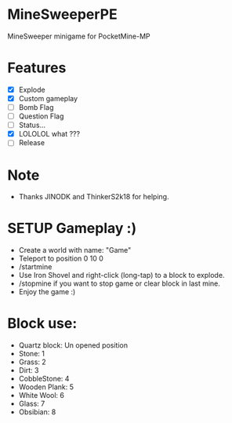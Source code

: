 # MineSweeperPE
MineSweeper minigame for PocketMine-MP
# Features
- [X] Explode
- [X] Custom gameplay
- [ ] Bomb Flag
- [ ] Question Flag
- [ ] Status...
- [X] LOLOLOL what ???
- [ ] Release
# Note
* Thanks JINODK and ThinkerS2k18 for helping.
# SETUP Gameplay :)
* Create a world with name: "Game"
* Teleport to position 0 10 0
* /startmine <x> <y> <bombs>
* Use Iron Shovel and right-click (long-tap) to a block to explode.
* /stopmine if you want to stop game or clear block in last mine.
* Enjoy the game :)
  
# Block use:
* Quartz block: Un opened position
* Stone: 1
* Grass: 2
* Dirt: 3
* CobbleStone: 4
* Wooden Plank: 5
* White Wool: 6
* Glass: 7
* Obsibian: 8

